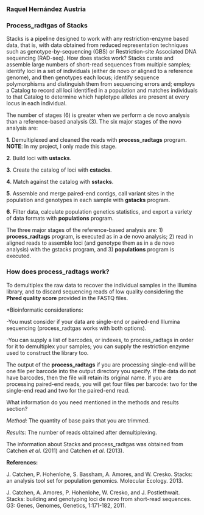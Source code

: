 ### Raquel Hernández Austria
### Process_radtgas of Stacks


Stacks is a pipeline designed to work with any restriction-enzyme based data, that is, with data obtained from reduced representation 
techniques such as genotype-by-sequencing (GBS) or Restriction-site Associated DNA sequencing (RAD-seq). How does stacks work? Stacks
curate and assemble large numbers of short-read sequences from multiple samples; identify loci in a set of individuals (either de novo 
or aligned to a reference genome), and then genotypes each locus; identify sequence polymorphisms and distinguish them from sequencing 
errors and; employs a Catalog to record all loci identified in a population and matches individuals to that Catalog to determine which 
haplotype alleles are present at every locus in each individual. 

The number of stages (6) is greater when we perform a de novo analysis than a reference-based analysis (3). 
The six major stages of the novo analysis are: 

**1**. Demultiplexed and cleaned the reads with **process_radtags** program. **NOTE**: In my project, I only made this stage.

**2**. Build loci with **ustacks**.

**3**. Create the catalog of loci with **cstacks**.

**4**. Match against the catalog with **sstacks**. 

**5**. Assemble and merge paired-end contigs, call variant sites in the population and genotypes in each sample with **gstacks** program.

**6**. Filter data, calculate population genetics statistics, and export a variety of data formats with **populations** program.

The three major stages of the reference-based analysis are: 1) **process_radtags** program, is executed as in a de novo analysis; 
2) read in aligned reads to assemble loci (and genotype them as in a de novo analysis) with the gstacks program, and 3) **populations**
program is executed. 

### How does process_radtags work?

To demultiplex the raw data to recover the individual samples in the Illumina library, and to discard sequencing reads of low quality 
considering the **Phred quality score** provided in the FASTQ files.

*Bioinformatic considerations: 

-You must consider if your data are single-end or paired-end Illumina sequencing (process_radtgas works with both options). 

-You can supply a list of barcodes, or indexes, to process_radtags in order for it to demultiplex your samples; you can supply the 
restriction enzyme used to construct the library too.

The output of the **process_radtags** if you are processing single-end will be one file per barcode into the output directory you specify. 
If the data do not have barcodes, then the file will retain its original name. If you are processing paired-end reads, you will get four 
files per barcode: two for the single-end read and two for the paired-end read.

What information do you need mentioned in the methods and results section?

*Method:* 
The quantity of base pairs that you are trimmed.

*Results:* 
The number of reads obtained after demultiplexing.

The information about Stacks and process_radtgas was obtained from Catchen *et al*. (2011) and Catchen *et al*. (2013).

**References:**

J. Catchen, P. Hohenlohe, S. Bassham, A. Amores, and W. Cresko. Stacks: an analysis tool set for population genomics. Molecular Ecology. 2013.

J. Catchen, A. Amores, P. Hohenlohe, W. Cresko, and J. Postlethwait. Stacks: building and genotyping loci de novo from short-read sequences. 
G3: Genes, Genomes, Genetics, 1:171-182, 2011. 
